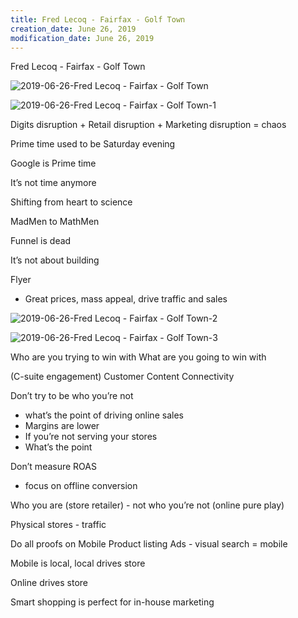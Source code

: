 ```yaml
---
title: Fred Lecoq - Fairfax - Golf Town
creation_date: June 26, 2019
modification_date: June 26, 2019
---
```



Fred Lecoq - Fairfax - Golf Town

![2019-06-26-Fred Lecoq - Fairfax - Golf Town](images/2019-06-26-Fred%20Lecoq%20-%20Fairfax%20-%20Golf%20Town.jpeg)

![2019-06-26-Fred Lecoq - Fairfax - Golf Town-1](images/2019-06-26-Fred%20Lecoq%20-%20Fairfax%20-%20Golf%20Town-1.jpeg)

Digits disruption + Retail disruption + Marketing disruption = chaos

Prime time used to be Saturday evening 

Google is Prime time

It’s not time anymore 

Shifting from heart to science 

MadMen to MathMen

Funnel is dead

It’s not about building 

Flyer
- Great prices, mass appeal, drive traffic and sales

![2019-06-26-Fred Lecoq - Fairfax - Golf Town-2](images/2019-06-26-Fred%20Lecoq%20-%20Fairfax%20-%20Golf%20Town-2.jpeg)

![2019-06-26-Fred Lecoq - Fairfax - Golf Town-3](images/2019-06-26-Fred%20Lecoq%20-%20Fairfax%20-%20Golf%20Town-3.jpeg)

Who are you trying to win with
What are you going to win with

(C-suite engagement)
Customer
Content
Connectivity 

Don’t try to be who you’re not
- what’s the point of driving online sales 
- Margins are lower
- If you’re not serving your stores
- What’s the point 

Don’t measure ROAS
- focus on offline conversion 

Who you are (store retailer) - not who you’re not (online pure play)

Physical stores - traffic 

Do all proofs on Mobile
Product listing Ads - visual search = mobile

Mobile is local, local drives store 

Online drives store 

Smart shopping is perfect for in-house marketing 

